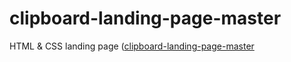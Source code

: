 # clipboard-landing-page-master
HTML &amp; CSS  landing page (<a href ="">clipboard-landing-page-master<a>
